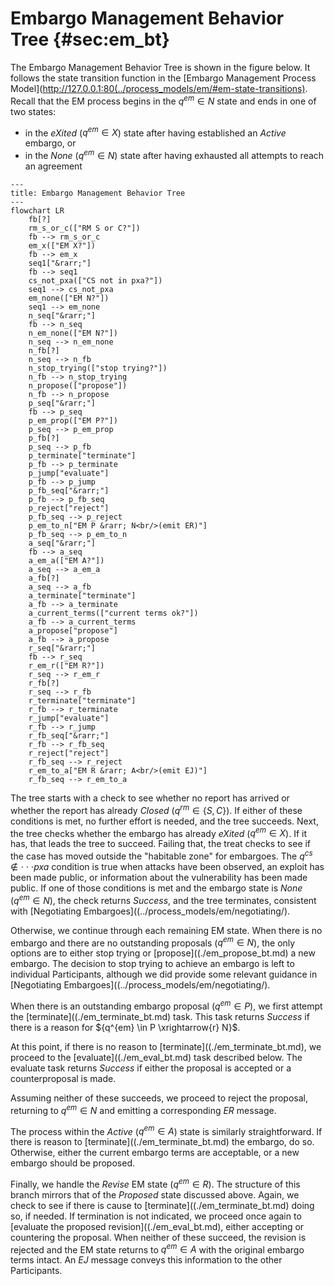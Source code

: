 # Embargo Management Behavior Tree {#sec:em_bt}

The Embargo Management Behavior Tree is shown in the figure below.
It follows the state transition function in the
[Embargo Management Process Model](http://127.0.0.1:80(../process_models/em/#em-state-transitions).
Recall that the EM process begins in the $q^{em} \in N$ state and ends in one of two states:

-   in the *eXited* ($q^{em} \in X$) state after having established an
    *Active* embargo, or
-   in the *None* ($q^{em} \in N$) state after having exhausted all
    attempts to reach an agreement

```mermaid
---
title: Embargo Management Behavior Tree
---
flowchart LR
    fb[?]
    rm_s_or_c(["RM S or C?"])
    fb --> rm_s_or_c
    em_x(["EM X?"])
    fb --> em_x
    seq1["&rarr;"]
    fb --> seq1
    cs_not_pxa(["CS not in pxa?"])
    seq1 --> cs_not_pxa
    em_none(["EM N?"])
    seq1 --> em_none
    n_seq["&rarr;"]
    fb --> n_seq
    n_em_none(["EM N?"])
    n_seq --> n_em_none
    n_fb[?]
    n_seq --> n_fb
    n_stop_trying(["stop trying?"])
    n_fb --> n_stop_trying
    n_propose(["propose"])
    n_fb --> n_propose
    p_seq["&rarr;"]
    fb --> p_seq
    p_em_prop(["EM P?"])
    p_seq --> p_em_prop
    p_fb[?]
    p_seq --> p_fb
    p_terminate["terminate"]
    p_fb --> p_terminate
    p_jump["evaluate"]
    p_fb --> p_jump
    p_fb_seq["&rarr;"]
    p_fb --> p_fb_seq
    p_reject["reject"]
    p_fb_seq --> p_reject
    p_em_to_n["EM P &rarr; N<br/>(emit ER)"]
    p_fb_seq --> p_em_to_n
    a_seq["&rarr;"]
    fb --> a_seq
    a_em_a(["EM A?"])
    a_seq --> a_em_a
    a_fb[?]
    a_seq --> a_fb
    a_terminate["terminate"]
    a_fb --> a_terminate
    a_current_terms(["current terms ok?"])
    a_fb --> a_current_terms
    a_propose["propose"]
    a_fb --> a_propose
    r_seq["&rarr;"]
    fb --> r_seq
    r_em_r(["EM R?"])
    r_seq --> r_em_r
    r_fb[?]
    r_seq --> r_fb
    r_terminate["terminate"]
    r_fb --> r_terminate
    r_jump["evaluate"]
    r_fb --> r_jump
    r_fb_seq["&rarr;"]
    r_fb --> r_fb_seq
    r_reject["reject"]
    r_fb_seq --> r_reject
    r_em_to_a["EM R &rarr; A<br/>(emit EJ)"]
    r_fb_seq --> r_em_to_a
```

The tree starts with a check to see whether no report has arrived or
whether the report has already *Closed* ($q^{rm} \in \{S{,}C\}$). If
either of these conditions is met, no further effort is needed, and the
tree succeeds. Next, the tree checks whether the embargo has already
*eXited* ($q^{em} \in X$). If it has, that leads the tree to succeed.
Failing that, the treat checks to see if the case has moved outside the
"habitable zone" for embargoes. The ${q^{cs}\not\in\cdot\cdot\cdot pxa}$
condition is true when attacks have been observed, an exploit has been
made public, or information about the vulnerability has been made
public. If one of those conditions is met and the embargo state is
*None* ($q^{em} \in N$), the check returns *Success*, and the tree
terminates, consistent with
[Negotiating Embargoes]((../process_models/em/negotiating/).

Otherwise, we continue through each remaining EM state. 
When there is no embargo and there are no outstanding proposals ($q^{em} \in N$), the only options are to
either stop trying or [propose]((./em_propose_bt.md) a new embargo.
The decision to stop trying to achieve an embargo is left to individual Participants, although we did provide some relevant guidance in
[Negotiating Embargoes]((../process_models/em/negotiating/).

When there is an outstanding embargo proposal ($q^{em} \in P$), we first attempt the [terminate]((./em_terminate_bt.md) task.
This task returns *Success* if there is a reason for ${q^{em} \in P \xrightarrow{r} N}$.

At this point, if there is no reason to [terminate]((./em_terminate_bt.md),
we proceed to the [evaluate]((./em_eval_bt.md) task described below.
The evaluate task returns *Success* if either the proposal is accepted or a counterproposal is made.

Assuming neither of these succeeds, we proceed to reject the proposal, returning to
$q^{em} \in N$ and emitting a corresponding $ER$ message.

The process within the *Active* ($q^{em} \in A$) state is similarly straightforward.
If there is reason to [terminate]((./em_terminate_bt.md) the embargo, do so.
Otherwise, either the current embargo terms are acceptable, or a new embargo should be proposed.

Finally, we handle the *Revise* EM state ($q^{em} \in R$).
The structure of this branch mirrors that of the *Proposed* state discussed above.
Again, we check to see if there is cause to [terminate]((./em_terminate_bt.md) doing so, if needed.
If termination is not indicated, we proceed once again to [evaluate the proposed revision]((./em_eval_bt.md), either accepting
or countering the proposal. 
When neither of these succeed, the revision is rejected and the EM state returns to $q^{em} \in A$ with the
original embargo terms intact.
An $EJ$ message conveys this information to the other Participants.

